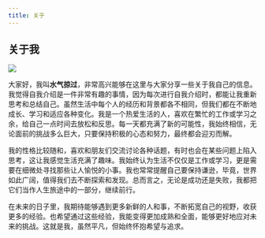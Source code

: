 ```yaml
---
title: 关于
---
```


## 关于我

![](https://dilutepillow.github.io/images/logo.png)

大家好，我叫**水气掠过**，非常高兴能够在这里与大家分享一些关于我自己的信息。我觉得自我介绍是一件非常有趣的事情，因为每次进行自我介绍时，都能让我重新思考和总结自己。虽然生活中每个人的经历和背景都各不相同，但我们都在不断地成长、学习和适应各种变化。我是一个热爱生活的人，喜欢在繁忙的工作或学习之余，给自己一点时间去放松和反思。每一天都充满了新的可能性，我始终相信，无论面前的挑战多么巨大，只要保持积极的心态和努力，最终都会迎刃而解。

我的性格比较随和，喜欢和朋友们交流讨论各种话题，有时也会在某些问题上陷入思考，这让我感觉生活充满了趣味。我始终认为生活不仅仅是工作或学习，更是需要在细微处寻找那些让人愉悦的小事。我也常常提醒自己要保持谦逊，毕竟，世界如此广阔，值得我们去不断探索和发现。总而言之，无论是成功还是失败，我都把它们当作人生旅途中的一部分，继续前行。

在未来的日子里，我期待能够遇到更多新鲜的人和事，不断拓宽自己的视野，收获更多的经验。也希望通过这些经验，我能变得更加成熟和全面，能够更好地应对未来的挑战。这就是我，虽然平凡，但始终怀抱希望与追求。

